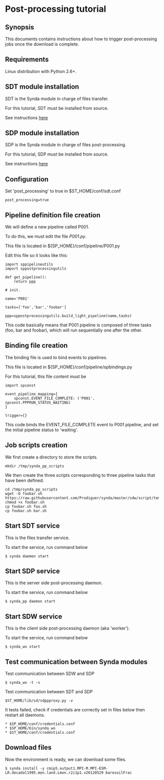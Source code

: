 # Post-processing tutorial

## Synopsis

This documents contains instructions about how to trigger post-processing jobs once the download is complete.

## Requirements

Linux distribution with Python 2.6+.

## SDT module installation

SDT is the Synda module in charge of files transfer.

For this tutorial, SDT must be installed from source.

See instructions [here](https://github.com/Prodiguer/synda/blob/master/sdt/doc/src_install.md)

## SDP module installation

SDP is the Synda module in charge of files post-processing.

For this tutorial, SDP must be installed from source.

See instructions [here](https://github.com/Prodiguer/synda/blob/master/sdp/doc/src_install.md)

## Configuration

Set 'post_processing' to true in $ST_HOME/conf/sdt.conf

    post_processing=true

## Pipeline definition file creation

We will define a new pipeline called P001.

To do this, we must edit the file *P001.py*.

This file is located in ${SP_HOME}/conf/pipeline/P001.py

Edit this file so it looks like this:

    import sppipelineutils
    import sppostprocessingutils

    def get_pipeline():
        return ppp

    # init.

    name='P001'

    tasks=['foo','bar','foobar']

    ppp=sppostprocessingutils.build_light_pipeline(name,tasks)

This code basically means that P001 pipeline is composed of three tasks (foo,
bar and foobar), which will run sequentially one after the other.

## Binding file creation

The binding file is used to bind events to pipelines.

This file is located in ${SP_HOME}/conf/pipeline/spbindings.py

For this tutorial, this file content must be

    import spconst

    event_pipeline_mapping={
        spconst.EVENT_FILE_COMPLETE: ('P001', spconst.PPPRUN_STATUS_WAITING)
    }

    trigger={}

This code binds the EVENT_FILE_COMPLETE event to P001 pipeline, and set the
initial pipeline status to 'waiting'.

## Job scripts creation

We first create a directory to store the scripts.

    mkdir /tmp/synda_pp_scripts

We then create the three scripts corresponding to three pipeline tasks
that have been defined.

    cd /tmp/synda_pp_scripts
    wget -O foobar.sh https://raw.githubusercontent.com/Prodiguer/synda/master/sdw/script/template.sh
    chmod +x foobar.sh
    cp foobar.sh foo.sh
    cp foobar.sh bar.sh

## Start SDT service

This is the files transfer service.

To start the service, run command below

    $ synda daemon start

## Start SDP service

This is the server side post-processing daemon.

To start the service, run command below

    $ synda_pp daemon start

## Start SDW service

This is the client side post-processing daemon (aka 'worker').

To start the service, run command below

    $ synda_wo start

## Test communication between Synda modules

Test communication between SDW and SDP

    $ synda_wo -t -v

Test communication between SDT and SDP

    $ST_HOME/lib/sd/sdppproxy.py -v

It tests failed, check if credentials are correctly set in files below then
restart all daemons.

    * $SP_HOME/conf/credentials.conf
    * $SP_HOME/bin/synda_wo
    * $ST_HOME/conf/credentials.conf

## Download files

Now the environment is ready, we can download some files.

    $ synda install -y cmip5.output1.MPI-M.MPI-ESM-LR.decadal1995.mon.land.Lmon.r2i1p1.v20120529 baresoilFrac
